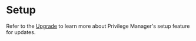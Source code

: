 [title]: # (Setup)
[tags]: # (admin,configuration)
[priority]: # (14)
# Setup

Refer to the [Upgrade](../../install/upgrades/index.md) to learn more about Privilege Manager's setup feature for updates.
